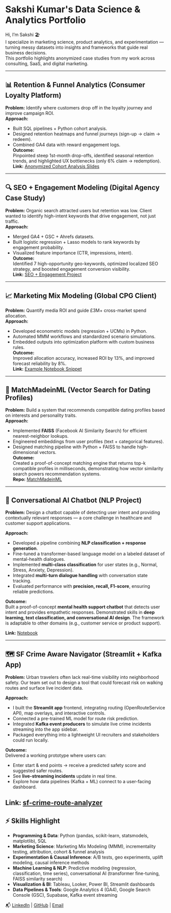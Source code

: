 # Sakshi Kumar's Data Science & Analytics Portfolio

Hi, I’m Sakshi 🏖️  
I specialize in marketing science, product analytics, and experimentation — turning messy datasets into insights and frameworks that guide real business decisions.  
This portfolio highlights anonymized case studies from my work across consulting, SaaS, and digital marketing.

---

## 📊 Retention & Funnel Analytics (Consumer Loyalty Platform)
**Problem:** Identify where customers drop off in the loyalty journey and improve campaign ROI.  
**Approach:**  
- Built SQL pipelines + Python cohort analysis.  
- Designed retention heatmaps and funnel journeys (sign-up → claim → redeem).  
- Combined GA4 data with reward engagement logs.  
**Outcome:**  
Pinpointed steep 1st-month drop-offs, identified seasonal retention trends, and highlighted UX bottlenecks (only 6% claim → redemption).  
**Link:** [Anonymized Cohort Analysis Slides](retention-funnel-loyalty)

---

## 🔍 SEO + Engagement Modeling (Digital Agency Case Study)
**Problem:** Organic search attracted users but retention was low. Client wanted to identify high-intent keywords that drive engagement, not just traffic.  
**Approach:**  
- Merged GA4 + GSC + Ahrefs datasets.  
- Built logistic regression + Lasso models to rank keywords by engagement probability.  
- Visualized feature importance (CTR, impressions, intent).  
**Outcome:**  
Identified 7 high-opportunity geo-keywords, optimized localized SEO strategy, and boosted engagement conversion visibility.  
**Link:** [SEO + Engagement Project](seo-engagement-modeling)

---

## 📈 Marketing Mix Modeling (Global CPG Client)
**Problem:** Quantify media ROI and guide £3M+ cross-market spend allocation.  
**Approach:**  
- Developed econometric models (regression + UCMs) in Python.  
- Automated MMM workflows and standardized scenario simulations.  
- Embedded outputs into optimization platform with custom business rules.  
**Outcome:**  
Improved allocation accuracy, increased ROI by 13%, and improved forecast reliability by 8%.  
**Link:** [Example Notebook Snippet](mmm-forecasting)

---

## 💞 MatchMadeinML (Vector Search for Dating Profiles)
**Problem:** Build a system that recommends compatible dating profiles based on interests and personality traits.  
**Approach:**  
- Implemented **FAISS** (Facebook AI Similarity Search) for efficient nearest-neighbor lookups.  
- Engineered embeddings from user profiles (text + categorical features).  
- Designed matching pipeline with Python + FAISS to handle high-dimensional vectors.  
**Outcome:**  
Created a proof-of-concept matching engine that returns top-k compatible profiles in milliseconds, demonstrating how vector similarity search powers recommendation systems.  
**Repo:** [MatchMadeinML](https://github.com/sunnysidesk/MatchMadeinML)  

---

## 🤖 Conversational AI Chatbot (NLP Project)
**Problem:** Design a chatbot capable of detecting user intent and providing contextually relevant responses — a core challenge in healthcare and customer support applications.  

**Approach:**  
- Developed a pipeline combining **NLP classification + response generation**.  
- Fine-tuned a transformer-based language model on a labeled dataset of mental-health dialogues.  
- Implemented **multi-class classification** for user states (e.g., Normal, Stress, Anxiety, Depression).  
- Integrated **multi-turn dialogue handling** with conversation state tracking.  
- Evaluated performance with **precision, recall, F1-score**, ensuring reliable predictions.  

**Outcome:**  
Built a proof-of-concept **mental health support chatbot** that detects user intent and provides empathetic responses. Demonstrated skills in **deep learning, text classification, and conversational AI design**. The framework is adaptable to other domains (e.g., customer service or product support).  

**Link:** [Notebook](mental-health-chatbot)  

---

## 🗺️ SF Crime Aware Navigator (Streamlit + Kafka App)
**Problem:** Urban travelers often lack real-time visibility into neighborhood safety. Our team set out to design a tool that could forecast risk on walking routes and surface live incident data.  

**Approach:**  
- I built the **Streamlit app** frontend, integrating routing (OpenRouteService API), map overlays, and interactive controls.  
- Connected a pre-trained ML model for route risk prediction.  
- Integrated **Kafka event producers** to simulate live crime incidents streaming into the app sidebar.  
- Packaged everything into a lightweight UI recruiters and stakeholders could run locally.  

**Outcome:**  
Delivered a working prototype where users can:  
- Enter start & end points → receive a predicted safety score and suggested safer routes.  
- See **live-streaming incidents** update in real time.  
- Explore how data pipelines (Kafka + ML) connect to a user-facing dashboard.  

**Link:** [sf-crime-route-analyzer](https://github.com/sunnysidesk/SF-Crime-Aware-Navigator)
---

## ⚡ Skills Highlight
- **Programming & Data**: Python (pandas, scikit-learn, statsmodels, matplotlib), SQL  
- **Marketing Science**: Marketing Mix Modeling (MMM), incrementality testing, attribution, cohort & funnel analysis  
- **Experimentation & Causal Inference**: A/B tests, geo experiments, uplift modeling, causal inference methods  
- **Machine Learning & NLP**: Predictive modeling (regression, classification, time series), conversational AI (transformer fine-tuning, FAISS similarity search)  
- **Visualization & BI**: Tableau, Looker, Power BI, Streamlit dashboards  
- **Data Pipelines & Tools**: Google Analytics 4 (GA4), Google Search Console (GSC), Supabase, Kafka event streaming



📬 [LinkedIn](https://www.linkedin.com/in/sakshikmr/)   |   [GitHub](https://github.com/sunnysidesk)   |   [Email](sakshim.kmr11@gmail.com)
